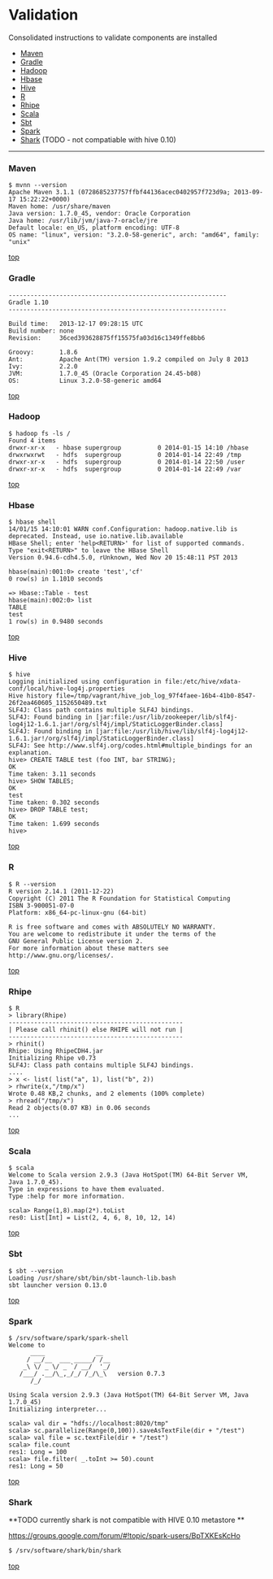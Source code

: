 
# Validation

Consolidated instructions to validate components are installed 

- [Maven](#maven)
- [Gradle](#gradle)
- [Hadoop](#hadoop)
- [Hbase](#hbase)
- [Hive](#hive)
- [R](#r)
- [Rhipe](#rhipe) 
- [Scala](#scala)
- [Sbt](#sbt)
- [Spark](#spark)
- [Shark](#shark) (TODO - not compatiable with hive 0.10)

*************

### Maven
```
$ mvnn --version
Apache Maven 3.1.1 (0728685237757ffbf44136acec0402957f723d9a; 2013-09-17 15:22:22+0000)
Maven home: /usr/share/maven
Java version: 1.7.0_45, vendor: Oracle Corporation
Java home: /usr/lib/jvm/java-7-oracle/jre
Default locale: en_US, platform encoding: UTF-8
OS name: "linux", version: "3.2.0-58-generic", arch: "amd64", family: "unix"
```
[top](#validation)

### Gradle
```
------------------------------------------------------------
Gradle 1.10
------------------------------------------------------------

Build time:   2013-12-17 09:28:15 UTC
Build number: none
Revision:     36ced393628875ff15575fa03d16c1349ffe8bb6

Groovy:       1.8.6
Ant:          Apache Ant(TM) version 1.9.2 compiled on July 8 2013
Ivy:          2.2.0
JVM:          1.7.0_45 (Oracle Corporation 24.45-b08)
OS:           Linux 3.2.0-58-generic amd64
```
[top](#validation)

### Hadoop
```
$ hadoop fs -ls /
Found 4 items
drwxr-xr-x   - hbase supergroup          0 2014-01-15 14:10 /hbase
drwxrwxrwt   - hdfs  supergroup          0 2014-01-14 22:49 /tmp
drwxr-xr-x   - hdfs  supergroup          0 2014-01-14 22:50 /user
drwxr-xr-x   - hdfs  supergroup          0 2014-01-14 22:49 /var
```
[top](#validation)

### Hbase 
```
$ hbase shell
14/01/15 14:10:01 WARN conf.Configuration: hadoop.native.lib is deprecated. Instead, use io.native.lib.available
HBase Shell; enter 'help<RETURN>' for list of supported commands.
Type "exit<RETURN>" to leave the HBase Shell
Version 0.94.6-cdh4.5.0, rUnknown, Wed Nov 20 15:48:11 PST 2013

hbase(main):001:0> create 'test','cf'
0 row(s) in 1.1010 seconds

=> Hbase::Table - test
hbase(main):002:0> list
TABLE
test
1 row(s) in 0.9480 seconds
```
[top](#validation)

### Hive
```
$ hive
Logging initialized using configuration in file:/etc/hive/xdata-conf/local/hive-log4j.properties
Hive history file=/tmp/vagrant/hive_job_log_97f4faee-16b4-41b0-8547-26f2ea460605_1152650489.txt
SLF4J: Class path contains multiple SLF4J bindings.
SLF4J: Found binding in [jar:file:/usr/lib/zookeeper/lib/slf4j-log4j12-1.6.1.jar!/org/slf4j/impl/StaticLoggerBinder.class]
SLF4J: Found binding in [jar:file:/usr/lib/hive/lib/slf4j-log4j12-1.6.1.jar!/org/slf4j/impl/StaticLoggerBinder.class]
SLF4J: See http://www.slf4j.org/codes.html#multiple_bindings for an explanation.
hive> CREATE TABLE test (foo INT, bar STRING);
OK
Time taken: 3.11 seconds
hive> SHOW TABLES;
OK
test
Time taken: 0.302 seconds
hive> DROP TABLE test;
OK
Time taken: 1.699 seconds
hive>
```
[top](#validation)

### R 
```
$ R --version 
R version 2.14.1 (2011-12-22)
Copyright (C) 2011 The R Foundation for Statistical Computing
ISBN 3-900051-07-0
Platform: x86_64-pc-linux-gnu (64-bit)

R is free software and comes with ABSOLUTELY NO WARRANTY.
You are welcome to redistribute it under the terms of the
GNU General Public License version 2.
For more information about these matters see
http://www.gnu.org/licenses/.
```
[top](#validation)

### Rhipe 
```
$ R
> library(Rhipe)
------------------------------------------------
| Please call rhinit() else RHIPE will not run |
------------------------------------------------
> rhinit()
Rhipe: Using RhipeCDH4.jar
Initializing Rhipe v0.73
SLF4J: Class path contains multiple SLF4J bindings.
....
> x <- list( list("a", 1), list("b", 2))
> rhwrite(x,"/tmp/x")
Wrote 0.48 KB,2 chunks, and 2 elements (100% complete)
> rhread("/tmp/x")
Read 2 objects(0.07 KB) in 0.06 seconds
...
```
[top](#validation)

### Scala
```
$ scala
Welcome to Scala version 2.9.3 (Java HotSpot(TM) 64-Bit Server VM, Java 1.7.0_45).
Type in expressions to have them evaluated.
Type :help for more information.

scala> Range(1,8).map(2*).toList
res0: List[Int] = List(2, 4, 6, 8, 10, 12, 14)
```
[top](#validation)

### Sbt
```
$ sbt --version
Loading /usr/share/sbt/bin/sbt-launch-lib.bash
sbt launcher version 0.13.0
```
[top](#validation)

### Spark
```
$ /srv/software/spark/spark-shell
Welcome to
      ____              __
     / __/__  ___ _____/ /__
    _\ \/ _ \/ _ `/ __/  '_/
   /___/ .__/\_,_/_/ /_/\_\   version 0.7.3
      /_/

Using Scala version 2.9.3 (Java HotSpot(TM) 64-Bit Server VM, Java 1.7.0_45)
Initializing interpreter...

scala> val dir = "hdfs://localhost:8020/tmp"
scala> sc.parallelize(Range(0,100)).saveAsTextFile(dir + "/test")
scala> val file = sc.textFile(dir + "/test")
scala> file.count
res1: Long = 100
scala> file.filter( _.toInt >= 50).count
res1: Long = 50
```
[top](#validation)

### Shark

**TODO currently shark is not compatible with HIVE 0.10 metastore **

https://groups.google.com/forum/#!topic/spark-users/BpTXKEsKcHo 

```bash
$ /srv/software/shark/bin/shark

```
[top](#validation)